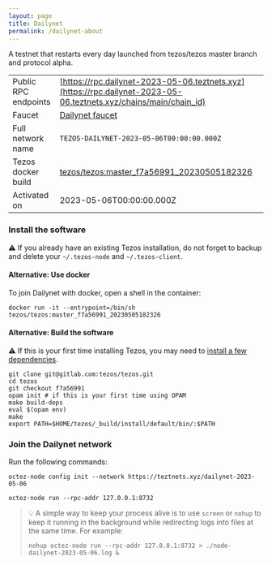 ```yaml
---
layout: page
title: Dailynet
permalink: /dailynet-about
---
```


A testnet that restarts every day launched from tezos/tezos master branch and protocol alpha.

| | |
|-------|---------------------|
| Public RPC endpoints | [https://rpc.dailynet-2023-05-06.teztnets.xyz](https://rpc.dailynet-2023-05-06.teztnets.xyz/chains/main/chain_id)<br/> |
| Faucet | [Dailynet faucet](https://faucet.dailynet-2023-05-06.teztnets.xyz) |
| Full network name | `TEZOS-DAILYNET-2023-05-06T00:00:00.000Z` |
| Tezos docker build | [tezos/tezos:master_f7a56991_20230505182326](https://hub.docker.com/r/tezos/tezos/tags?page=1&ordering=last_updated&name=master_f7a56991_20230505182326) |
| Activated on | 2023-05-06T00:00:00.000Z |





### Install the software

⚠️  If you already have an existing Tezos installation, do not forget to backup and delete your `~/.tezos-node` and `~/.tezos-client`.



#### Alternative: Use docker

To join Dailynet with docker, open a shell in the container:

```
docker run -it --entrypoint=/bin/sh tezos/tezos:master_f7a56991_20230505182326
```

#### Alternative: Build the software

⚠️  If this is your first time installing Tezos, you may need to [install a few dependencies](https://tezos.gitlab.io/introduction/howtoget.html#setting-up-the-development-environment-from-scratch).

```
git clone git@gitlab.com:tezos/tezos.git
cd tezos
git checkout f7a56991
opam init # if this is your first time using OPAM
make build-deps
eval $(opam env)
make
export PATH=$HOME/tezos/_build/install/default/bin/:$PATH
```

### Join the Dailynet network

Run the following commands:

```
octez-node config init --network https://teztnets.xyz/dailynet-2023-05-06

octez-node run --rpc-addr 127.0.0.1:8732
```

> 💡 A simple way to keep your process alive is to use `screen` or `nohup` to keep it running in the background while redirecting logs into files at the same time. For example:
>
> ```bash=13
> nohup octez-node run --rpc-addr 127.0.0.1:8732 > ./node-dailynet-2023-05-06.log &
> ```


